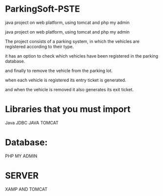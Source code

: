 # ParkingSoft-PSTE
java project on web platform, using tomcat and php my admin

java project on web platform, using tomcat and php my admin

The project consists of a parking system, in which the vehicles are registered according to their type.

it has an option to check which vehicles have been registered in the parking database.

and finally to remove the vehicle from the parking lot.

when each vehicle is registered its entry ticket is generated.

and when the vehicle is removed it also generates its exit ticket.

# Libraries that you must import

 Java JDBC
JAVA TOMCAT

# Database: 
PHP MY ADMIN

# SERVER
XAMP AND TOMCAT

